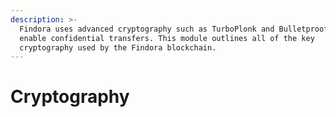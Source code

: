 ```yaml
---
description: >-
  Findora uses advanced cryptography such as TurboPlonk and Bulletproofs to
  enable confidential transfers. This module outlines all of the key
  cryptography used by the Findora blockchain.
---
```


# Cryptography


